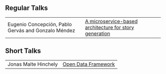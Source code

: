 
## Regular Talks

<table class="table table-hover">

<tr><td class="text-muted col-xs-4">Eugenio Concepción, Pablo Gervás and Gonzalo Méndez </td>
<td><a href="/papers/Concepcion-Gervas-Mendez.pdf">
<span class="paper"></span>
A microservice-based architecture for story generation
</a></td></tr>

</table>

## Short Talks

<table class="table table-hover">

<tr><td class="text-muted">Jonas Malte Hinchely</td>
<td><a href="/papers/Hinchely.pdf">
<span class="paper"></span>
Open Data Framework
</a></td></tr>

</table>
